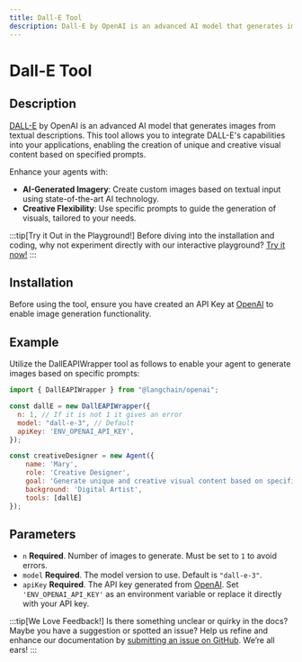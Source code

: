 ```yaml
---
title: Dall-E Tool
description: Dall-E by OpenAI is an advanced AI model that generates images from textual descriptions.
---
```


# Dall-E Tool

## Description

[DALL-E](https://openai.com/index/dall-e-3/) by OpenAI is an advanced AI model that generates images from textual descriptions. This tool allows you to integrate DALL-E's capabilities into your applications, enabling the creation of unique and creative visual content based on specified prompts.

Enhance your agents with:
- **AI-Generated Imagery**: Create custom images based on textual input using state-of-the-art AI technology.
- **Creative Flexibility**: Use specific prompts to guide the generation of visuals, tailored to your needs.

:::tip[Try it Out in the Playground!]
Before diving into the installation and coding, why not experiment directly with our interactive playground? [Try it now!](https://www.kaibanjs.com/share/UNAC47GR4NUQfZoU5V0w)
:::

## Installation

Before using the tool, ensure you have created an API Key at [OpenAI](https://openai.com/) to enable image generation functionality.

## Example

Utilize the DallEAPIWrapper tool as follows to enable your agent to generate images based on specific prompts:

```js
import { DallEAPIWrapper } from "@langchain/openai";

const dallE = new DallEAPIWrapper({
  n: 1, // If it is not 1 it gives an error
  model: "dall-e-3", // Default
  apiKey: 'ENV_OPENAI_API_KEY',
});

const creativeDesigner = new Agent({
    name: 'Mary', 
    role: 'Creative Designer', 
    goal: 'Generate unique and creative visual content based on specific prompts and concepts.', 
    background: 'Digital Artist',
    tools: [dallE]
});
```

## Parameters

- `n` **Required**. Number of images to generate. Must be set to `1` to avoid errors.
- `model` **Required**. The model version to use. Default is `"dall-e-3"`.
- `apiKey` **Required**. The API key generated from [OpenAI](https://openai.com/). Set `'ENV_OPENAI_API_KEY'` as an environment variable or replace it directly with your API key.

:::tip[We Love Feedback!]
Is there something unclear or quirky in the docs? Maybe you have a suggestion or spotted an issue? Help us refine and enhance our documentation by [submitting an issue on GitHub](https://github.com/kaiban-ai/KaibanJS/issues). We’re all ears!
:::